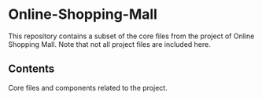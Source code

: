 # **Online-Shopping-Mall**

This repository contains a subset of the core files from the project of Online Shopping Mall. Note that not all project files are included here.

## **Contents**

Core files and components related to the project.
